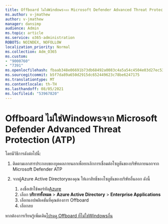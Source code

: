 ```yaml
---
title: Offboard ไม่ใช่Windowsจาก Microsoft Defender Advanced Threat Protection (ATP)
ms.author: v-jmathew
author: v-jmathew
manager: dansimp
audience: Admin
ms.topic: article
ms.service: o365-administration
ROBOTS: NOINDEX, NOFOLLOW
localization_priority: Normal
ms.collection: Adm_O365
ms.custom:
- "9000760"
- "7391"
ms.openlocfilehash: fbaab348e06691b73db68492a0083c4a5a54c4504e03d27ec53f2a9f5047266d
ms.sourcegitcommit: b5f7da89a650d2915dc652449623c78be6247175
ms.translationtype: MT
ms.contentlocale: th-TH
ms.lasthandoff: 08/05/2021
ms.locfileid: "53967820"
---
```

# <a name="offboard-non-windows-devices-from-microsoft-defender-advanced-threat-protection-atp"></a>Offboard ไม่ใช่Windowsจาก Microsoft Defender Advanced Threat Protection (ATP)

โดยมีวิธีการดังต่อไปนี้:

1. ติดตามเอกสารประกอบของบุคคลภายนอกเพื่อยกเลิกการเชื่อมต่อโซลูชันของบริษัทภายนอกจาก Microsoft Defender ATP
2. จากผู้Azure Active Directoryของคุณ ให้เอาสิทธิ์ของโซลูชันของบริษัทอื่นออก ดังนี้

    1. ลงชื่อเข้าใช้พอร์ทัล[Azure](https://go.microsoft.com/fwlink/?linkid=2125612)
    1. เลือก **บริการทั้งหมด**  >  **Azure Active Directory**  >  **Enterprise Applications**
    1. เลือกแอปพลิเคชันที่คุณต้องการ Offboard
    1. เลือกลบ

หากต้องการเรียนรู้เพิ่มเติม[โปรดดู Offboard ที่ไม่ใช่Windowsอื่น](https://go.microsoft.com/fwlink/?linkid=2143630)

